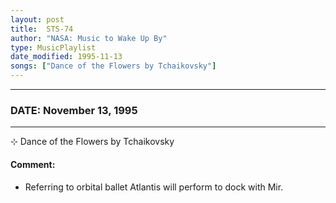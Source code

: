 ```yaml
---
layout: post
title:  STS-74
author: "NASA: Music to Wake Up By"
type: MusicPlaylist
date_modified: 1995-11-13
songs: ["Dance of the Flowers by Tchaikovsky"]
---
```


----
### DATE: November 13, 1995
----
⊹ Dance of the Flowers by Tchaikovsky

#### Comment:
* Referring to orbital ballet Atlantis will perform to dock with Mir.



<br/>
<center>
	<a target="_blank"
	   href="https://twitter.com/intent/tweet?hashtags=Space,NASA,Playlist,NASAWakeupCalls,SpaceProgram&text={{ page.author}}, '{{ page.songs.first }}' {{ page.title }}, {{ page.date | date: '%B %d, %Y' }}. {{ site.url }}{{ page.url }} @nasawakeupcalls">
	   <i class="fab fa-twitter" alt="Tweet this page" style="font-size: 1.3em;"></i>
	</a>
	&nbsp; 	<i class="fas fa-user-astronaut" style="font-size: 1.5em;"></i> &nbsp;
    <a type="amzn" search="'Dance of the Flowers by Tchaikovsky'" category="popular music">
        <i class="fab fa-amazon" style="font-size: 1.3em;"></i>
    </a>
</center>
